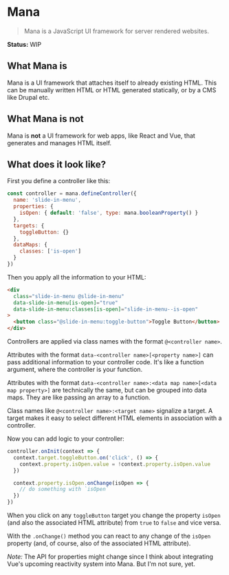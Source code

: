 # Mana

> Mana is a JavaScript UI framework for server rendered websites.

**Status:** WIP

## What Mana is

Mana is a UI framework that attaches itself to already existing HTML. This can be manually written HTML or HTML generated statically, or by a CMS like Drupal etc.

## What Mana is **not**

Mana is **not** a UI framework for web apps, like React and Vue, that generates and manages HTML itself.

## What does it look like?

First you define a controller like this:

~~~ js
const controller = mana.defineController({
  name: 'slide-in-menu',
  properties: {
    isOpen: { default: 'false', type: mana.booleanProperty() }
  },
  targets: {
    toggleButton: {}
  },
  dataMaps: {
    classes: ['is-open']
  }
})
~~~

Then you apply all the information to your HTML:

~~~ html
<div
  class="slide-in-menu @slide-in-menu"
  data-slide-in-menu[is-open]="true"
  data-slide-in-menu:classes[is-open]="slide-in-menu--is-open"
>
  <button class="@slide-in-menu:toggle-button">Toggle Button</button>
</div>
~~~

Controllers are applied via class names with the format `@<controller name>`.

Attributes with the format `data-<controller name>[<property name>]` can pass additional information to your controller code. It's like a function argument, where the controller is your function.

Attributes with the format `data-<controller name>:<data map name>[<data map property>]` are technically the same, but can be grouped into data maps. They are like passing an array to a function.

Class names like `@<controller name>:<target name>` signalize a target. A target makes it easy to select different HTML elements in association with a controller.

Now you can add logic to your controller:

~~~ js
controller.onInit(context => {
  context.target.toggleButton.on('click', () => {
    context.property.isOpen.value = !context.property.isOpen.value
  })

  context.property.isOpen.onChange(isOpen => {
    // do something with `isOpen`
  })
})
~~~

When you click on any `toggleButton` target you change the property `isOpen` (and also the associated HTML attribute) from `true` to `false` and vice versa.

With the `.onChange()` method you can react to any change of the `isOpen` property (and, of course, also of the associated HTML attribute).

*Note:* The API for properties might change since I think about integrating Vue's upcoming reactivity system into Mana. But I'm not sure, yet.